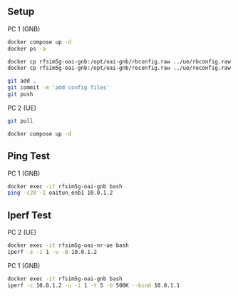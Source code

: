 ## Setup

PC 1 (GNB)
```bash
docker compose up -d
docker ps -a

docker cp rfsim5g-oai-gnb:/opt/oai-gnb/rbconfig.raw ../ue/rbconfig.raw
docker cp rfsim5g-oai-gnb:/opt/oai-gnb/reconfig.raw ../ue/reconfig.raw

git add .
git commit -m 'add config files'
git push
```

PC 2 (UE)
```bash
git pull

docker compose up -d
```

## Ping Test

PC 1 (GNB)
```bash
docker exec -it rfsim5g-oai-gnb bash
ping -c20 -I oaitun_enb1 10.0.1.2
```

## Iperf Test

PC 2 (UE)
```bash
docker exec -it rfsim5g-oai-nr-ue bash
iperf -s -i 1 -u -B 10.0.1.2
```

PC 1 (GNB)
```bash
docker exec -it rfsim5g-oai-gnb bash
iperf -c 10.0.1.2 -u -i 1 -t 5 -b 500K --bind 10.0.1.1
```